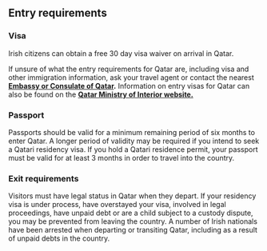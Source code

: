 ## Entry requirements

### **Visa**

Irish citizens can obtain a free 30 day visa waiver on arrival in Qatar.

If unsure of what the entry requirements for Qatar are, including visa and other immigration information, ask your travel agent or contact the nearest [**Embassy or Consulate of Qatar**](https://mofa.gov.qa/en)**.** Information on entry visas for Qatar can also be found on the [**Qatar Ministry of Interior website.**](https://portal.moi.gov.qa/qatarvisas/)

### **Passport**

Passports should be valid for a minimum remaining period of six months to enter Qatar. A longer period of validity may be required if you intend to seek a Qatari residency visa. If you hold a Qatari residence permit, your passport must be valid for at least 3 months in order to travel into the country.

### **Exit requirements**

Visitors must have legal status in Qatar when they depart. If your residency visa is under process, have overstayed your visa, involved in legal proceedings, have unpaid debt or are a child subject to a custody dispute, you may be prevented from leaving the country. A number of Irish nationals have been arrested when departing or transiting Qatar, including as a result of unpaid debts in the country.